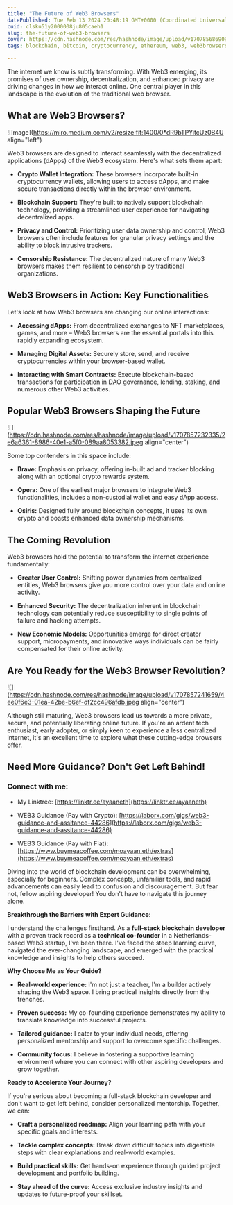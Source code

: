 ```yaml
---
title: "The Future of Web3 Browsers"
datePublished: Tue Feb 13 2024 20:48:19 GMT+0000 (Coordinated Universal Time)
cuid: clsku51y2000008ju805caeh1
slug: the-future-of-web3-browsers
cover: https://cdn.hashnode.com/res/hashnode/image/upload/v1707856869098/c92c505f-e8bf-495c-b7da-0cea05f94aa7.webp
tags: blockchain, bitcoin, cryptocurrency, ethereum, web3, web3browsers

---
```


The internet we know is subtly transforming. With Web3 emerging, its promises of user ownership, decentralization, and enhanced privacy are driving changes in how we interact online. One central player in this landscape is the evolution of the traditional web browser.

## What are Web3 Browsers?

![Image](https://miro.medium.com/v2/resize:fit:1400/0*dR9bTPYitcUz0B4U align="left")

Web3 browsers are designed to interact seamlessly with the decentralized applications (dApps) of the Web3 ecosystem. Here's what sets them apart:

* **Crypto Wallet Integration:** These browsers incorporate built-in cryptocurrency wallets, allowing users to access dApps, and make secure transactions directly within the browser environment.
    
* **Blockchain Support:** They're built to natively support blockchain technology, providing a streamlined user experience for navigating decentralized apps.
    
* **Privacy and Control:** Prioritizing user data ownership and control, Web3 browsers often include features for granular privacy settings and the ability to block intrusive trackers.
    
* **Censorship Resistance:** The decentralized nature of many Web3 browsers makes them resilient to censorship by traditional organizations.
    

## **Web3 Browsers in Action: Key Functionalities**

Let's look at how Web3 browsers are changing our online interactions:

* **Accessing dApps:** From decentralized exchanges to NFT marketplaces, games, and more – Web3 browsers are the essential portals into this rapidly expanding ecosystem.
    
* **Managing Digital Assets:** Securely store, send, and receive cryptocurrencies within your browser-based wallet.
    
* **Interacting with Smart Contracts:** Execute blockchain-based transactions for participation in DAO governance, lending, staking, and numerous other Web3 activities.
    

## **Popular Web3 Browsers Shaping the Future**

![](https://cdn.hashnode.com/res/hashnode/image/upload/v1707857232335/2e6a6361-8986-40e1-a5f0-089aa8053382.jpeg align="center")

Some top contenders in this space include:

* **Brave:** Emphasis on privacy, offering in-built ad and tracker blocking along with an optional crypto rewards system.
    
* **Opera:** One of the earliest major browsers to integrate Web3 functionalities, includes a non-custodial wallet and easy dApp access.
    
* **Osiris:** Designed fully around blockchain concepts, it uses its own crypto and boasts enhanced data ownership mechanisms.
    

## **The Coming Revolution**

Web3 browsers hold the potential to transform the internet experience fundamentally:

* **Greater User Control:** Shifting power dynamics from centralized entities, Web3 browsers give you more control over your data and online activity.
    
* **Enhanced Security:** The decentralization inherent in blockchain technology can potentially reduce susceptibility to single points of failure and hacking attempts.
    
* **New Economic Models:** Opportunities emerge for direct creator support, micropayments, and innovative ways individuals can be fairly compensated for their online activity.
    

## **Are You Ready for the Web3 Browser Revolution?**

![](https://cdn.hashnode.com/res/hashnode/image/upload/v1707857241659/4ee0f6e3-01ea-42be-b6ef-df2cc496afdb.jpeg align="center")

Although still maturing, Web3 browsers lead us towards a more private, secure, and potentially liberating online future. If you're an ardent tech enthusiast, early adopter, or simply keen to experience a less centralized internet, it's an excellent time to explore what these cutting-edge browsers offer.

## Need More Guidance? Don't Get Left Behind!

### **Connect with me:**

* My Linktree: [https://linktr.ee/ayaaneth](https://linktr.ee/ayaaneth)
    
* WEB3 Guidance (Pay with Crypto): [https://laborx.com/gigs/web3-guidance-and-assitance-44286](https://laborx.com/gigs/web3-guidance-and-assitance-44286)
    
* WEB3 Guidance (Pay with Fiat): [https://www.buymeacoffee.com/moayaan.eth/extras](https://www.buymeacoffee.com/moayaan.eth/extras)
    

Diving into the world of blockchain development can be overwhelming, especially for beginners. Complex concepts, unfamiliar tools, and rapid advancements can easily lead to confusion and discouragement. But fear not, fellow aspiring developer! You don't have to navigate this journey alone.

**Breakthrough the Barriers with Expert Guidance:**

I understand the challenges firsthand. As a **full-stack blockchain developer** with a proven track record as a **technical co-founder** in a Netherlands-based Web3 startup, I've been there. I've faced the steep learning curve, navigated the ever-changing landscape, and emerged with the practical knowledge and insights to help others succeed.

**Why Choose Me as Your Guide?**

* **Real-world experience:** I'm not just a teacher, I'm a builder actively shaping the Web3 space. I bring practical insights directly from the trenches.
    
* **Proven success:** My co-founding experience demonstrates my ability to translate knowledge into successful projects.
    
* **Tailored guidance:** I cater to your individual needs, offering personalized mentorship and support to overcome specific challenges.
    
* **Community focus:** I believe in fostering a supportive learning environment where you can connect with other aspiring developers and grow together.
    

**Ready to Accelerate Your Journey?**

If you're serious about becoming a full-stack blockchain developer and don't want to get left behind, consider personalized mentorship. Together, we can:

* **Craft a personalized roadmap:** Align your learning path with your specific goals and interests.
    
* **Tackle complex concepts:** Break down difficult topics into digestible steps with clear explanations and real-world examples.
    
* **Build practical skills:** Get hands-on experience through guided project development and portfolio building.
    
* **Stay ahead of the curve:** Access exclusive industry insights and updates to future-proof your skillset.